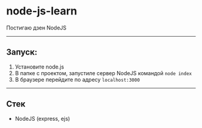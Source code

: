 # node-js-learn
Постигаю дзен NodeJS
____

## Запуск:
1) Установите node.js
2) В папке с проектом, запустиле сервер NodeJS командой ```node index```
3) В браузере перейдите по адресу ```localhost:3000```
____

## Стек
* NodeJS (express, ejs)
